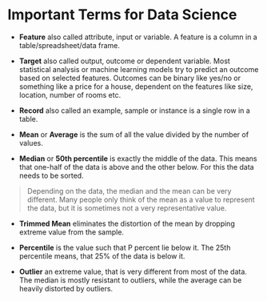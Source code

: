 # Important Terms for Data Science

- **Feature** also called attribute, input or variable. A feature is a column in a table/spreadsheet/data frame.

- **Target** also called output, outcome or dependent variable. Most statistical analysis or machine learning models try to predict an outcome based on selected features.
  Outcomes can be binary like yes/no or something like a price for a house, dependent on the features like size, location, number of rooms etc.

- **Record** also called an example, sample or instance is a single row in a table.

- **Mean** or **Average** is the sum of all the value divided by the number of values.

- **Median** or **50th percentile** is exactly the middle of the data. This means that one-half of the data is above and the other below. For this the data needs to be sorted.

> Depending on the data, the median and the mean can be very different.
> Many people only think of the mean as a value to represent the data, but it is sometimes not a very representative value.

- **Trimmed Mean** eliminates the distortion of the mean by dropping extreme value from the sample.

- **Percentile** is the value such that P percent lie below it. The 25th percentile means, that 25% of the data is below it.

- **Outlier** an extreme value, that is very different from most of the data. The median is mostly resistant to outliers, while the average can be heavily distorted by outliers.
